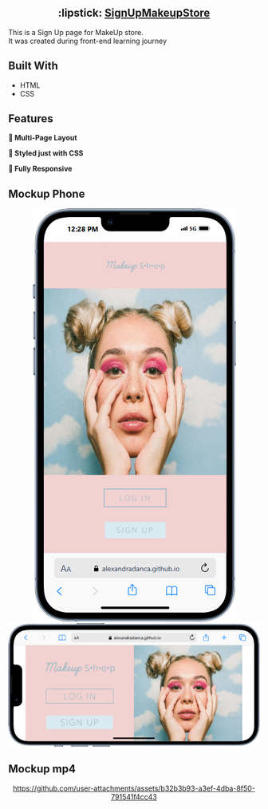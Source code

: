 <h2 align="center">
 :lipstick: <a href="https://alexandradanca.github.io/-001-SignUpMakeupStore/" target="_blank">SignUpMakeupStore</a>
</h2>

<p>This is a Sign Up page for MakeUp store. </br>It was created during front-end learning journey</p>

## Built With
- HTML
- CSS

## Features
**📖 Multi-Page Layout**

**🎨 Styled just with CSS**

**📱 Fully Responsive**

<h2>Mockup Phone</h2>
<div align="center"> 
  <img alt="Demo" src="./assets/images/readme-1.png" />
  <img alt="Demo" src="./assets/images/readme-2.png" />
</div>

<h2>Mockup mp4</h2>
<div align="center">


https://github.com/user-attachments/assets/b32b3b93-a3ef-4dba-8f50-791541f4cc43


</div>
